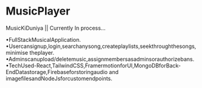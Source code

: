 # MusicPlayer
MusicKiDuniya || Currently In process...



•FullStackMusicalApplication. 
•Usercansignup,login,searchanysong,createplaylists,seekthroughthesongs,minimise theplayer. 
•Adminscanupload/deletemusic,assignmembersasadminsorauthorizebans. •TechUsed-React,TailwindCSS,FramermotionforUI,MongoDBforBack-EndDatastorage,Firebaseforstoringaudio and imagefilesandNodeJsforcustomendpoints.
